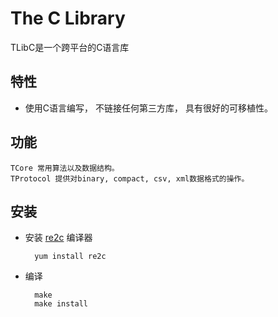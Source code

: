 The C Library
=============
TLibC是一个跨平台的C语言库


特性
----
- 使用C语言编写， 不链接任何第三方库， 具有很好的可移植性。


功能
----
    TCore 常用算法以及数据结构。
	TProtocol 提供对binary, compact, csv, xml数据格式的操作。

安装
----
- 安装 [re2c](http://www.re2c.org/) 编译器

		yum install re2c

- 编译

		make
		make install
